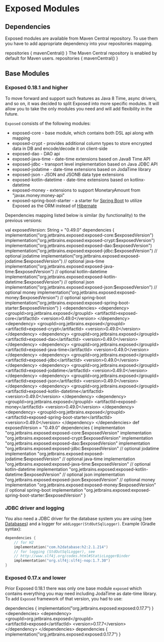 # Exposed Modules

## Dependencies

Exposed modules are available from Maven Central repository.
To use them you have to add appropriate dependency into your repositories mapping.

<tabs>
  <tab title="Kotlin Gradle">
    <code-block lang="kotlin">
    repositories {
        mavenCentral()
    }
    </code-block>
  </tab>
  <tab title="Maven">
    The Maven Central repository is enabled by default for Maven users.
  </tab>
  <tab title="Groovy Gradle">
    <code-block lang="groovy">
    repositories {
        mavenCentral()
    }
    </code-block>
  </tab>
</tabs>

## Base Modules

### Exposed 0.18.1 and higher

To move forward and support such features as Java 8 Time, async drivers, and so on, it was decided to split Exposed into
more specific modules. It will allow you to
take the only modules you need and will add flexibility in the future.

`Exposed` consists of the following modules:

* exposed-core - base module, which contains both DSL api along with mapping
* exposed-crypt - provides additional column types to store encrypted data in DB and encode/decode it on client-side
* exposed-dao - DAO api
* exposed-java-time - date-time extensions based on Java8 Time API
* exposed-jdbc - transport level implementation based on Java JDBC API
* exposed-jodatime - date-time extensions based on JodaTime library
* exposed-json - JSON and JSONB data type extensions
* exposed-kotlin-datetime - date-time extensions based on kotlinx-datetime
* exposed-money - extensions to support MonetaryAmount from "javax.money:money-api"
* exposed-spring-boot-starter - a starter for [Spring Boot](https://spring.io/projects/spring-boot) to utilize Exposed
  as the ORM instead
  of [Hibernate](https://hibernate.org/)

Dependencies mapping listed below is similar (by functionality) to the previous versions:

<tabs>
  <tab title="Kotlin Gradle">
    <code-block lang="kotlin">
      val exposedVersion: String = "0.49.0"
      dependencies {
          implementation("org.jetbrains.exposed:exposed-core:$exposedVersion")
          implementation("org.jetbrains.exposed:exposed-crypt:$exposedVersion")
          implementation("org.jetbrains.exposed:exposed-dao:$exposedVersion")
          implementation("org.jetbrains.exposed:exposed-jdbc:$exposedVersion")
          // optional jodatime
          implementation("org.jetbrains.exposed:exposed-jodatime:$exposedVersion")
          // optional java-time
          implementation("org.jetbrains.exposed:exposed-java-time:$exposedVersion")
          // optional kotlin-datetime
          implementation("org.jetbrains.exposed:exposed-kotlin-datetime:$exposedVersion")
          // optional json
          implementation("org.jetbrains.exposed:exposed-json:$exposedVersion")
          // optional money
          implementation("org.jetbrains.exposed:exposed-money:$exposedVersion")
          // optional spring-boot
          implementation("org.jetbrains.exposed:exposed-spring-boot-starter:$exposedVersion")
      }
    </code-block>
  </tab>
  <tab title="Maven">
    <code-block lang="xml">
&lt;dependencies&gt;
    &lt;dependency&gt;
        &lt;groupId&gt;org.jetbrains.exposed&lt;/groupId&gt;
        &lt;artifactId&gt;exposed-core&lt;/artifactId&gt;
        &lt;version&gt;0.49.0&lt;/version&gt;
    &lt;/dependency&gt;
    &lt;dependency&gt;
        &lt;groupId&gt;org.jetbrains.exposed&lt;/groupId&gt;
        &lt;artifactId&gt;exposed-crypt&lt;/artifactId&gt;
        &lt;version&gt;0.49.0&lt;/version&gt;
    &lt;/dependency&gt;
    &lt;dependency&gt;
        &lt;groupId&gt;org.jetbrains.exposed&lt;/groupId&gt;
        &lt;artifactId&gt;exposed-dao&lt;/artifactId&gt;
        &lt;version&gt;0.49.0&lt;/version&gt;
    &lt;/dependency&gt;
    &lt;dependency&gt;
        &lt;groupId&gt;org.jetbrains.exposed&lt;/groupId&gt;
        &lt;artifactId&gt;exposed-java-time&lt;/artifactId&gt;
        &lt;version&gt;0.49.0&lt;/version&gt;
    &lt;/dependency&gt;
    &lt;dependency&gt;
        &lt;groupId&gt;org.jetbrains.exposed&lt;/groupId&gt;
        &lt;artifactId&gt;exposed-jdbc&lt;/artifactId&gt;
        &lt;version&gt;0.49.0&lt;/version&gt;
    &lt;/dependency&gt;
    &lt;dependency&gt;
        &lt;groupId&gt;org.jetbrains.exposed&lt;/groupId&gt;
        &lt;artifactId&gt;exposed-jodatime&lt;/artifactId&gt;
        &lt;version&gt;0.49.0&lt;/version&gt;
    &lt;/dependency&gt;
    &lt;dependency&gt;
        &lt;groupId&gt;org.jetbrains.exposed&lt;/groupId&gt;
        &lt;artifactId&gt;exposed-json&lt;/artifactId&gt;
        &lt;version&gt;0.49.0&lt;/version&gt;
    &lt;/dependency&gt;
    &lt;dependency&gt;
        &lt;groupId&gt;org.jetbrains.exposed&lt;/groupId&gt;
        &lt;artifactId&gt;exposed-kotlin-datetime&lt;/artifactId&gt;
        &lt;version&gt;0.49.0&lt;/version&gt;
    &lt;/dependency&gt;
    &lt;dependency&gt;
        &lt;groupId&gt;org.jetbrains.exposed&lt;/groupId&gt;
        &lt;artifactId&gt;exposed-money&lt;/artifactId&gt;
        &lt;version&gt;0.49.0&lt;/version&gt;
    &lt;/dependency&gt;
    &lt;dependency&gt;
        &lt;groupId&gt;org.jetbrains.exposed&lt;/groupId&gt;
        &lt;artifactId&gt;exposed-spring-boot-starter&lt;/artifactId&gt;
        &lt;version&gt;0.49.0&lt;/version&gt;
    &lt;/dependency&gt;
&lt;/dependencies&gt;
    </code-block>
  </tab>
  <tab title="Groovy Gradle">
    <code-block lang="groovy">
      def exposedVersion = "0.49.0"
      dependencies {
          implementation "org.jetbrains.exposed:exposed-core:$exposedVersion"
          implementation "org.jetbrains.exposed:exposed-crypt:$exposedVersion"
          implementation "org.jetbrains.exposed:exposed-dao:$exposedVersion"
          implementation "org.jetbrains.exposed:exposed-jdbc:$exposedVersion"
          // optional jodatime
          implementation "org.jetbrains.exposed:exposed-jodatime:$exposedVersion"
          // optional java-time
          implementation "org.jetbrains.exposed:exposed-java-time:$exposedVersion"
          // optional kotlin-datetime
          implementation "org.jetbrains.exposed:exposed-kotlin-datetime:$exposedVersion"
          // optional json
          implementation "org.jetbrains.exposed:exposed-json:$exposedVersion"
          // optional money
          implementation "org.jetbrains.exposed:exposed-money:$exposedVersion"
          // optional spring-boot
          implementation "org.jetbrains.exposed:exposed-spring-boot-starter:$exposedVersion"
      }
    </code-block>
  </tab>
</tabs>

### JDBC driver and logging

You also need a JDBC driver for the database system you are using
(see [Databases](Database-and-DataSource.md)) and a logger
for `addLogger(StdOutSqlLogger)`.
Example (Gradle
syntax):

```kotlin
dependencies {
    // for H2
    implementation("com.h2database:h2:2.1.214")
    // for logging (StdOutSqlLogger), see
    // http://www.slf4j.org/codes.html#StaticLoggerBinder
    implementation("org.slf4j:slf4j-nop:1.7.30")
}
```

### Exposed 0.17.x and lower

Prior Exposed 0.18.1 there was only one base module `exposed` which contains everything you may need including JodaTime
as date-time library.
To add `Exposed` framework of that version, you had to use:

<tabs>
  <tab title="Kotlin Gradle">
    <code-block lang="kotlin">
    dependencies {
        implementation("org.jetbrains.exposed:exposed:0.17.7")
    }
    </code-block>
  </tab>
  <tab title="Maven">
    <code-block lang="xml">
    &lt;dependencies&gt;
        &lt;dependency&gt;
            &lt;groupId&gt;org.jetbrains.exposed&lt;/groupId&gt;
            &lt;artifactId&gt;exposed&lt;/artifactId&gt;
            &lt;version&gt;0.17.7&lt;/version&gt;
        &lt;/dependency&gt;
    &lt;/dependencies&gt;
    </code-block>
  </tab>
  <tab title="Groovy Gradle">
    <code-block lang="groovy">
    dependencies {
        implementation("org.jetbrains.exposed:exposed:0.17.7")
    }
    </code-block>
  </tab>
</tabs>
